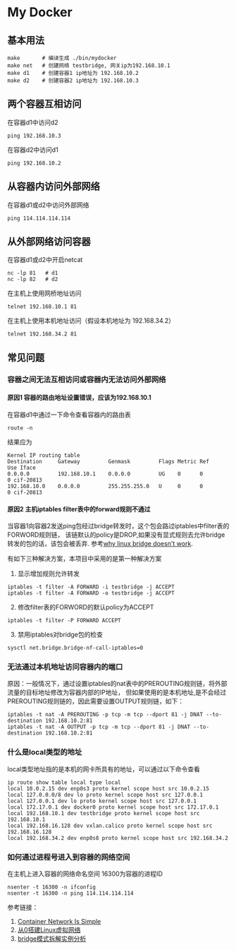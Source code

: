 # My Docker


## 基本用法

```shell
make       # 编译生成 ./bin/mydocker
make net   # 创建网络 testbridge, 网关ip为192.168.10.1
make d1    # 创建容器1 ip地址为 192.168.10.2
make d2    # 创建容器2 ip地址为 192.168.10.3
```

## 两个容器互相访问

在容器d1中访问d2
```shell
ping 192.168.10.3
```

在容器d2中访问d1
```shell
ping 192.168.10.2
```

## 从容器内访问外部网络

在容器d1或d2中访问外部网络
```shell
ping 114.114.114.114
```

## 从外部网络访问容器

在容器d1或d2中开启netcat
```shell
nc -lp 81   # d1
nc -lp 82   # d2
```

在主机上使用网桥地址访问
```shell
telnet 192.168.10.1 81
```

在主机上使用本机地址访问（假设本机地址为 192.168.34.2）
```shell
telnet 192.168.34.2 81
```

## 常见问题

### 容器之间无法互相访问或容器内无法访问外部网络

#### 原因1 容器的路由地址设置错误，应该为192.168.10.1

在容器d1中通过一下命令查看容器内的路由表
```shell
route -n
```

结果应为
```shell
Kernel IP routing table
Destination     Gateway         Genmask         Flags Metric Ref    Use Iface
0.0.0.0         192.168.10.1    0.0.0.0         UG    0      0        0 cif-20813
192.168.10.0    0.0.0.0         255.255.255.0   U     0      0        0 cif-20813
```

#### 原因2 主机iptables filter表中的forward规则不通过

当容器1向容器2发送ping包经过bridge转发时，这个包会路过iptables中filter表的FORWORD规则链，
该链默认的policy是DROP,如果没有显式规则去允许bridge转发的包的话，该包会被丢弃. 参考[why linux bridge doesn't work](https://superuser.com/questions/1211852/why-linux-bridge-doesnt-work).

有如下三种解决方案，本项目中采用的是第一种解决方案

1. 显示增加规则允许转发
```shell
iptables -t filter -A FORWARD -i testbridge -j ACCEPT
iptables -t filter -A FORWARD -o testbridge -j ACCEPT
```

2. 修改filter表的FORWORD的默认policy为ACCEPT
```shell
iptables -t filter -P FORWARD ACCEPT
```

3. 禁用iptables对bridge包的检查
```shell
sysctl net.bridge.bridge-nf-call-iptables=0
```

### 无法通过本机地址访问容器内的端口

原因：一般情况下，通过设置iptables的nat表中的PREROUTING规则链，将外部流量的目标地址修改为容器内部的IP地址，
但如果使用的是本机地址,是不会经过PREROUTING规则链的，因此需要设置OUTPUT规则链，如下：

```shell
iptables -t nat -A PREROUTING -p tcp -m tcp --dport 81 -j DNAT --to-destination 192.168.10.2:81
iptables -t nat -A OUTPUT -p tcp -m tcp --dport 81 -j DNAT --to-destination 192.168.10.2:81
```

### 什么是local类型的地址
local类型地址指的是本机的网卡所具有的地址，可以通过以下命令查看

```shell
ip route show table local type local
local 10.0.2.15 dev enp0s3 proto kernel scope host src 10.0.2.15 
local 127.0.0.0/8 dev lo proto kernel scope host src 127.0.0.1 
local 127.0.0.1 dev lo proto kernel scope host src 127.0.0.1 
local 172.17.0.1 dev docker0 proto kernel scope host src 172.17.0.1 
local 192.168.10.1 dev testbridge proto kernel scope host src 192.168.10.1 
local 192.168.16.128 dev vxlan.calico proto kernel scope host src 192.168.16.128 
local 192.168.34.2 dev enp0s8 proto kernel scope host src 192.168.34.2
```

### 如何通过进程号进入到容器的网络空间
在主机上进入容器的网络命名空间
16300为容器的进程ID

```shell
nsenter -t 16300 -n ifconfig
nsenter -t 16300 -n ping 114.114.114.114
```


参考链接：
1. [Container Network Is Simple](https://iximiuz.com/en/posts/container-networking-is-simple/)
2. [从0搭建Linux虚拟网络](https://zhuanlan.zhihu.com/p/199298498)
3. [bridge模式拆解实例分析](https://zhuanlan.zhihu.com/p/206512720)